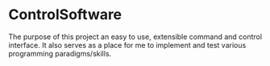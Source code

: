 # ControlSoftware
The purpose of this project an easy to use, extensible command and control 
interface. It also serves as a place for me to implement and test various 
programming paradigms/skills.
